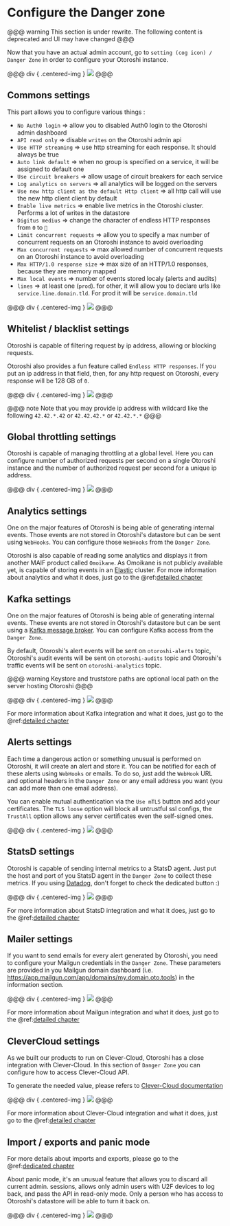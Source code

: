 # Configure the Danger zone

@@@ warning
This section is under rewrite. The following content is deprecated and UI may have changed
@@@

Now that you have an actual admin account, go to `setting (cog icon) / Danger Zone` in order to configure your Otoroshi instance.

@@@ div { .centered-img }
<img src="../img/go-to-danger-zone.png" />
@@@

## Commons settings

This part allows you to configure various things :

* `No Auth0 login` => allow you to disabled Auth0 login to the Otoroshi admin dashboard
* `API read only` => disable `writes` on the Otoroshi admin api
* `Use HTTP streaming` => use http streaming for each response. It should always be true
* `Auto link default` => when no group is specified on a service, it will be assigned to default one
* `Use circuit breakers` => allow usage of circuit breakers for each service
* `Log analytics on servers` => all analytics will be logged on the servers
* `Use new http client as the default Http client` => all http call will use the new http client client by default
* `Enable live metrics` => enable live metrics in the Otoroshi cluster. Performs a lot of writes in the datastore
* `Digitus medius` => change the character of endless HTTP responses from `0` to `🖕`
* `Limit concurrent requests` => allow you to specify a max number of concurrent requests on an Otoroshi instance to avoid overloading
* `Max concurrent requests` => max allowed number of concurrent requests on an Otoroshi instance to avoid overloading
* `Max HTTP/1.0 response size` => max size of an HTTP/1.0 responses, because they are memory mapped
* `Max local events` => number of events stored localy (alerts and audits)
* `lines` => at least one (`prod`). for other, it will allow you to declare urls like `service.line.domain.tld`. For prod it will be `service.domain.tld`

@@@ div { .centered-img }
<img src="../img/danger-zone-1-commons.png" />
@@@

## Whitelist / blacklist settings

Otoroshi is capable of filtering request by ip address, allowing or blocking requests.

Otoroshi also provides a fun feature called `Endless HTTP responses`. If you put an ip address in that field, then, for any http request on Otoroshi, every response will be 128 GB of `0`.

@@@ div { .centered-img }
<img src="../img/danger-zone-2-whitelist-blacklist.png" />
@@@

@@@ note
Note that you may provide ip address with wildcard like the following `42.42.*.42` or `42.42.42.*` or `42.42.*.*`
@@@

## Global throttling settings

Otoroshi is capable of managing throttling at a global level. Here you can configure number of authorized requests per second on a single Otoroshi instance and the number of authorized request per second for a unique ip address.

@@@ div { .centered-img }
<img src="../img/danger-zone-3-throttling.png" />
@@@

## Analytics settings

One on the major features of Otoroshi is being able of generating internal events. Those events are not stored in Otoroshi's datastore but can be sent using `WebHooks`. You can configure those `WebHooks` from the `Danger Zone`.

Otoroshi is also capable of reading some analytics and displays it from another MAIF product called `Omoïkane`. As Omoikane is not publicly available yet, is capable of storing events in an [Elastic](https://www.elastic.co/) cluster. For more information about analytics and what it does, just go to the @ref:[detailed chapter](../integrations/analytics.md)

## Kafka settings

One on the major features of Otoroshi is being able of generating internal events. These events are not stored in Otoroshi's datastore but can be sent using a [Kafka message broker](https://kafka.apache.org/). You can configure Kafka access from the `Danger Zone`.

By default, Otoroshi's alert events will be sent on `otoroshi-alerts` topic, Otoroshi's audit events will be sent on `otoroshi-audits` topic and  Otoroshi's traffic events will be sent on `otoroshi-analytics` topic.

@@@ warning
Keystore and truststore paths are optional local path on the server hosting Otoroshi
@@@

@@@ div { .centered-img }
<img src="../img/danger-zone-5-kafka.png" />
@@@

For more information about Kafka integration and what it does, just go to the @ref:[detailed chapter](../integrations/analytics.md)

## Alerts settings

Each time a dangerous action or something unusual is performed on Otoroshi, it will create an alert and store it. You can be notified for each of these alerts using `WebHooks` or emails. To do so, just add the `WebHook` URL and optional headers in the `Danger Zone` or any email address you want (you can add more than one email address).

You can enable mutual authentication via the `Use mTLS` button and add your certificates. The `TLS loose` option will block all untrustful ssl configs, the `TrustAll` option allows any server certificates even the self-signed ones.

@@@ div { .centered-img }
<img src="../img/danger-zone-6-alerts.png" />
@@@

## StatsD settings

Otoroshi is capable of sending internal metrics to a StatsD agent. Just put the host and port of you StatsD agent in the `Danger Zone` to collect these metrics. If you using [Datadog](https://www.datadoghq.com), don't forget to check the dedicated button :)

@@@ div { .centered-img }
<img src="../img/danger-zone-7-statsd.png" />
@@@

For more information about StatsD integration and what it does, just go to the @ref:[detailed chapter](../integrations/statsd.md)

## Mailer settings

If you want to send emails for every alert generated by Otoroshi, you need to configure your Mailgun credentials in the `Danger Zone`. These parameters are provided in you Mailgun domain dashboard (i.e. https://app.mailgun.com/app/domains/my.domain.oto.tools) in the information section.

@@@ div { .centered-img }
<img src="../img/danger-zone-9-mailgun.png" />
@@@

For more information about Mailgun integration and what it does, just go to the @ref:[detailed chapter](../integrations/mailgun.md)

## CleverCloud settings

As we built our products to run on Clever-Cloud, Otoroshi has a close integration with Clever-Cloud. In this section of `Danger Zone` you can configure how to access Clever-Cloud API.

To generate the needed value, please refers to [Clever-Cloud documentation](https://www.clever-cloud.com/doc/clever-cloud-apis/cc-api/)

@@@ div { .centered-img }
<img src="../img/danger-zone-10-clevercloud.png" />
@@@

For more information about Clever-Cloud integration and what it does, just go to the @ref:[detailed chapter](../integrations/clevercloud.md)

## Import / exports and panic mode

For more details about imports and exports, please go to the @ref:[dedicated chapter](../usage/8-importsexports.md)

About panic mode, it's an unusual feature that allows you to discard all current admin. sessions, allows only admin users with U2F devices to log back, and pass the API in read-only mode. Only a person who has access to Otoroshi's datastore will be able to turn it back on.

@@@ div { .centered-img }
<img src="../img/danger-zone-11-bottom.png" />
@@@
